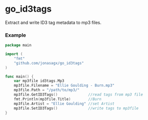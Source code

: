 # go_id3tags

Extract and write ID3 tag metadata to mp3 files.

### Example

``` go
package main

import (
	"fmt"
	"github.com/jonasagx/go_id3tags"
)

func main() {
	var mp3file id3tags.Mp3
	mp3file.Filename = "Ellie Goulding - Burn.mp3"
	mp3file.Path = "/path/to/mp3/"
	mp3file.GetID3Tags()              //read tags from mp3 file
	fmt.Println(mp3file.Title)        //Burn
	mp3file.Artist = "Ellie Goulding" //set Artist
	mp3file.SetID3Tags()              //write tags to mp3file
}
```
